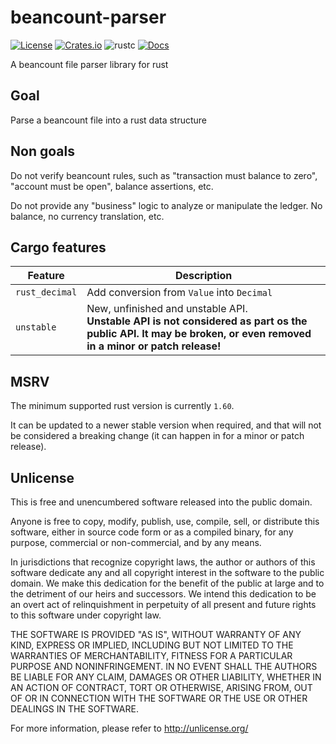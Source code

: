 # beancount-parser

[![License](https://img.shields.io/crates/l/beancount-parser)](#Unlicense)
[![Crates.io](https://img.shields.io/crates/v/beancount-parser)](https://crates.io/crates/beancount-parser)
![rustc](https://img.shields.io/badge/rustc-1.60+-blue?logo=rust)
[![Docs](https://docs.rs/beancount-parser/badge.svg)](https://docs.rs/beancount-parser)

A beancount file parser library for rust

## Goal

Parse a beancount file into a rust data structure

## Non goals

Do not verify beancount rules, such as "transaction must balance to zero", "account must be open", balance assertions, etc.

Do not provide any "business" logic to analyze or manipulate the ledger. No balance, no currency translation, etc.

## Cargo features

| Feature        | Description                                                                          |
|----------------|--------------------------------------------------------------------------------------|
| `rust_decimal` | Add conversion from `Value` into `Decimal`                                           |
| `unstable`     | New, unfinished and unstable API. <br /> **Unstable API is not considered as part os the public API. It may be broken, or even removed in a minor or patch release!** |

## MSRV

The minimum supported rust version is currently `1.60`.

It can be updated to a newer stable version when required, and that will not be considered a breaking change (it can happen in for a minor or patch release).


## Unlicense

This is free and unencumbered software released into the public domain.

Anyone is free to copy, modify, publish, use, compile, sell, or
distribute this software, either in source code form or as a compiled
binary, for any purpose, commercial or non-commercial, and by any
means.

In jurisdictions that recognize copyright laws, the author or authors
of this software dedicate any and all copyright interest in the
software to the public domain. We make this dedication for the benefit
of the public at large and to the detriment of our heirs and
successors. We intend this dedication to be an overt act of
relinquishment in perpetuity of all present and future rights to this
software under copyright law.

THE SOFTWARE IS PROVIDED "AS IS", WITHOUT WARRANTY OF ANY KIND,
EXPRESS OR IMPLIED, INCLUDING BUT NOT LIMITED TO THE WARRANTIES OF
MERCHANTABILITY, FITNESS FOR A PARTICULAR PURPOSE AND NONINFRINGEMENT.
IN NO EVENT SHALL THE AUTHORS BE LIABLE FOR ANY CLAIM, DAMAGES OR
OTHER LIABILITY, WHETHER IN AN ACTION OF CONTRACT, TORT OR OTHERWISE,
ARISING FROM, OUT OF OR IN CONNECTION WITH THE SOFTWARE OR THE USE OR
OTHER DEALINGS IN THE SOFTWARE.

For more information, please refer to <http://unlicense.org/>
